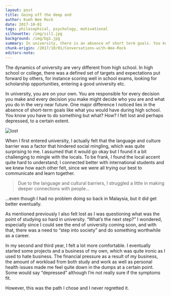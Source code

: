 ```yaml
---
layout: post
title: Going off the deep end
author: Kueh Wee Rock
date: 2017-10-01
tags: philosophical, psychology, motivational
silhouette: /img/sil1.jpg
background: /img/bg1.jpg
summary: In university, there is an absence of short term goals. You know you have to do something, but what?
chunk-origin: /2017/10/01/Conversations-with-Wee-Rock
editors-note: 
---
```


The dynamics of university are very different from high school. In high school or college, there was a defined set of targets and expectations put forward by others, for instance scoring well in school exams, looking for scholarship opportunities, entering a good university etc. 

In university, you are on your own. You are responsible for every decision you make and every decision you make might decide who you are and what you do in the very near future. One major difference I noticed lies in the absence of short-term goals like what you would have during high school. You know you have to do something but what? How? I felt lost and perhaps depressed, to a certain extent. 

![lost](https://kualistories.github.io/img/Lost1.jpg)

When I first entered university, I actually felt that the language and culture barrier was a factor that hindered social mingling, which was quite surprising to me. I assumed that it would go okay but I found it a bit challenging to mingle with the locals. To be frank, I found the local accent quite hard to understand; I connected better with international students and we knew how each other felt, since we were all trying our best to communicate and learn together. 

> Due to the language and cultural barriers, I struggled a little in making deeper connections with people...

...even though I had no problem doing so back in Malaysia, but it did get better eventually.

As mentioned previously I also felt lost as I was questioning what was the point of studying so hard in university. “What’s the next step?” I wondered, especially since I could see the end of university coming soon, and with that, there was a need to “step into society” and do something worthwhile as a career. 

In my second and third year, I felt a lot more comfortable. I eventually started some projects and a business of my own, which was quite ironic as I used to hate business. The financial pressure as a result of my business, the amount of workload from both study and work as well as personal health issues made me feel quite down in the dumps at a certain point. Some would say “depressed” although I’m not really sure if the symptoms fit. 

However, this was the path I chose and I never regretted it.
